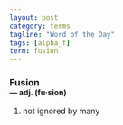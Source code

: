 ```yaml
---
layout: post
category: terms
tagline: "Word of the Day"
tags: [alpha_f]
term: fusion
---
```


<h3>Fusion<br/> <small>&mdash; adj. (fu<span>&middot;</span>sion)</small></h3>
<p><ol><li>not ignored by many</li>
</ol></p>

